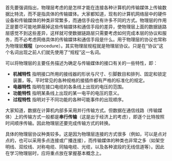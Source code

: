 首先要强调指出，物理层考虑的是怎样才能在连接各种计算机的传输媒体上传输数据比特流，而不是指具体的传输媒体。大家都知道，现有的计算机网络层中的硬件设备和传输媒体的种类非常繁多，而通信手段也有许多不同的方式。物理层的作用正是要尽可能地屏蔽掉这些传输媒体和通信手段的差异，使物理层上面的数据链路层感觉不到这些差异，这样就可使数据链路层只需要考虑如何完成本层的协议和服务，而不必考虑网络具体的传输媒体和通信手段是什么。用于物理层的协议也常称为物理层**规程**（procedure）。其实物理层规程就是物理层协议。只是在“协议”这个名词出现之前人们就先使用了“规程”这一名词。

可以将物理层的主要任务描述为确定与传输媒体的接口有关的一些特性，即：
- **机械特性** 指明接口所用的接线器的形状与尺寸、引脚数目和排列、固定和锁定装置，等。平时常见的各种规格的接插件都有严格的标准化的规定。
- **电器特性** 指明在接口电缆的各条线上出现的电压的范围。
- **功能特性** 指明某条线上出现的某一电平的电压的意义。
- **过程特性** 指明对于不同功能的各种可能事件的出现顺序。

大家知道，数据在计算机内部多采用并行传输方式。但数据在通信线路（传输媒体）上的传输方式一般都是**串行传输**（这是出于经济上的考虑），即逐个比特按照时间顺序传输。因此物理层还要完成传输方式的转换。

具体的物理层协议种类较多。这是因为物理层连接的方式很多（例如，可以是点对点的，也可以采用多点连接或广播连接），而传输媒体的种类也非常之多（如架空明线、双绞线、对称电缆、同轴电缆、光缆，以及各种波段的无线信道等）。因此在学习物理层时，应将重点放在掌握基本概念上。


